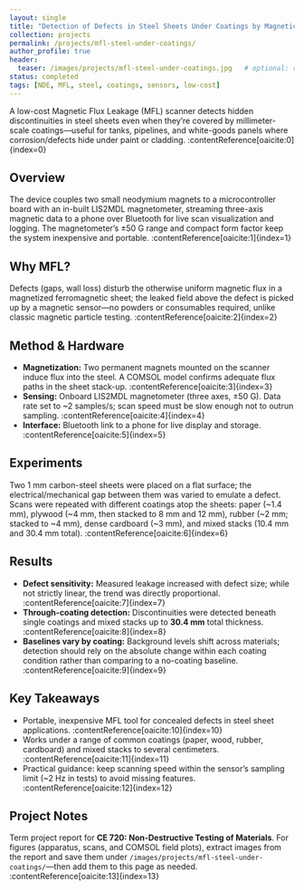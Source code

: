 ```yaml
---
layout: single
title: "Detection of Defects in Steel Sheets Under Coatings by Magnetic Flux Leakage (MFL)"
collection: projects
permalink: /projects/mfl-steel-under-coatings/
author_profile: true
header:
  teaser: /images/projects/mfl-steel-under-coatings.jpg   # optional: replace with your image
status: completed
tags: [NDE, MFL, steel, coatings, sensors, low-cost]
---
```


A low-cost Magnetic Flux Leakage (MFL) scanner detects hidden discontinuities in steel sheets even when they’re covered by millimeter-scale coatings—useful for tanks, pipelines, and white-goods panels where corrosion/defects hide under paint or cladding. :contentReference[oaicite:0]{index=0}

## Overview
The device couples two small neodymium magnets to a microcontroller board with an in-built LIS2MDL magnetometer, streaming three-axis magnetic data to a phone over Bluetooth for live scan visualization and logging. The magnetometer’s ±50 G range and compact form factor keep the system inexpensive and portable. :contentReference[oaicite:1]{index=1}

## Why MFL?
Defects (gaps, wall loss) disturb the otherwise uniform magnetic flux in a magnetized ferromagnetic sheet; the leaked field above the defect is picked up by a magnetic sensor—no powders or consumables required, unlike classic magnetic particle testing. :contentReference[oaicite:2]{index=2}

## Method & Hardware
- **Magnetization:** Two permanent magnets mounted on the scanner induce flux into the steel. A COMSOL model confirms adequate flux paths in the sheet stack-up. :contentReference[oaicite:3]{index=3}  
- **Sensing:** Onboard LIS2MDL magnetometer (three axes, ±50 G). Data rate set to ~2 samples/s; scan speed must be slow enough not to outrun sampling. :contentReference[oaicite:4]{index=4}  
- **Interface:** Bluetooth link to a phone for live display and storage. :contentReference[oaicite:5]{index=5}

## Experiments
Two 1 mm carbon-steel sheets were placed on a flat surface; the electrical/mechanical gap between them was varied to emulate a defect. Scans were repeated with different coatings atop the sheets: paper (~1.4 mm), plywood (~4 mm, then stacked to 8 mm and 12 mm), rubber (~2 mm; stacked to ~4 mm), dense cardboard (~3 mm), and mixed stacks (10.4 mm and 30.4 mm total). :contentReference[oaicite:6]{index=6}

## Results
- **Defect sensitivity:** Measured leakage increased with defect size; while not strictly linear, the trend was directly proportional. :contentReference[oaicite:7]{index=7}  
- **Through-coating detection:** Discontinuities were detected beneath single coatings and mixed stacks up to **30.4 mm** total thickness. :contentReference[oaicite:8]{index=8}  
- **Baselines vary by coating:** Background levels shift across materials; detection should rely on the absolute change within each coating condition rather than comparing to a no-coating baseline. :contentReference[oaicite:9]{index=9}

## Key Takeaways
- Portable, inexpensive MFL tool for concealed defects in steel sheet applications. :contentReference[oaicite:10]{index=10}  
- Works under a range of common coatings (paper, wood, rubber, cardboard) and mixed stacks to several centimeters. :contentReference[oaicite:11]{index=11}  
- Practical guidance: keep scanning speed within the sensor’s sampling limit (~2 Hz in tests) to avoid missing features. :contentReference[oaicite:12]{index=12}

## Project Notes
Term project report for **CE 720: Non-Destructive Testing of Materials**. For figures (apparatus, scans, and COMSOL field plots), extract images from the report and save them under `/images/projects/mfl-steel-under-coatings/`—then add them to this page as needed. :contentReference[oaicite:13]{index=13}
